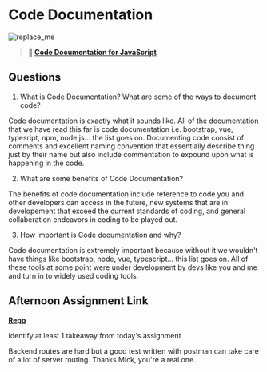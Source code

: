 # Code Documentation

![replace_me](https://codeworks.blob.core.windows.net/public/assets/img/illustrations/placeholder.svg)

> **📖 [Code Documentation for JavaScript](https://codeworksacademy.com/fs-student-guide/resources/wk7/02-JSDocs)**

## Questions

1. What is Code Documentation? What are some of the ways to document code?

Code documentation is exactly what it sounds like. All of the documentation that we have read this far is code documentation i.e. bootstrap, vue, typesript, npm, node.js... the list goes on. Documenting code consist of comments and excellent naming convention that essentially describe thing just by their name but also include commentation to expound upon what is happening in the code.

2. What are some benefits of Code Documentation?

The benefits of code documentation include reference to code you and other developers can access in the future, new systems that are in developement that exceed the current standards of coding, and general collaberation endeavors in coding to be played out.

3. How important is Code documentation and why?

Code documentation is extremely important because without it we wouldn't have things like bootstrap, node, vue, typescript... this list goes on. All of these tools at some point were under development by devs like you and me and turn in to widely used coding tools.

## Afternoon Assignment Link

**[Repo](https://github.com/havenfricke/PlanIt)**

Identify at least 1 takeaway from today's assignment

Backend routes are hard but a good test written with postman can take care of a lot of server routing. Thanks Mick, you're a real one.
